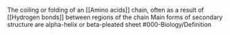 The coiling or folding of an [[Amino acids]] chain, often as a result of [[Hydrogen bonds]] between regions of the chain
Main forms of secondary structure are alpha-helix or beta-pleated sheet
#000-Biology/Definition 